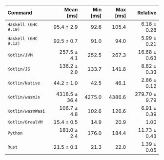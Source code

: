 | Command | Mean [ms] | Min [ms] | Max [ms] | Relative |
|:---|---:|---:|---:|---:|
| `Haskell (GHC 9.10)` | 95.4 ± 2.9 | 92.6 | 105.4 | 6.18 ± 0.28 |
| `Haskell (GHC 9.12)` | 92.5 ± 0.7 | 91.0 | 94.0 | 5.99 ± 0.21 |
| `Kotlin/JVM` | 257.5 ± 4.1 | 252.5 | 267.3 | 16.68 ± 0.63 |
| `Kotlin/JS` | 136.2 ± 2.0 | 133.7 | 141.8 | 8.82 ± 0.33 |
| `Kotlin/Native` | 44.2 ± 1.0 | 42.5 | 46.1 | 2.86 ± 0.12 |
| `Kotlin/wasmJs` | 4318.5 ± 36.4 | 4275.0 | 4386.6 | 279.70 ± 9.79 |
| `Kotlin/wasmWasi` | 106.7 ± 4.8 | 102.6 | 126.6 | 6.91 ± 0.39 |
| `Kotlin/GraalVM` | 15.4 ± 0.5 | 14.9 | 20.9 | 1.00 |
| `Python` | 181.0 ± 2.4 | 176.0 | 184.4 | 11.73 ± 0.43 |
| `Rust` | 21.5 ± 0.1 | 21.3 | 22.0 | 1.39 ± 0.05 |
